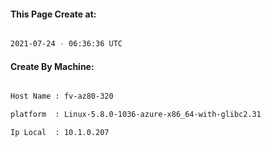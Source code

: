 
   
#### This Page Create at:

```bash

2021-07-24 - 06:36:36 UTC

```

#### Create By Machine:

```bash

Host Name : fv-az80-320

platform  : Linux-5.8.0-1036-azure-x86_64-with-glibc2.31

Ip Local  : 10.1.0.207

```

